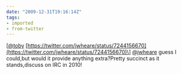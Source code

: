 ```yaml
---
date: "2009-12-31T19:16:14Z"
tags:
- imported
- from-twitter
---
```

\[[@toby](https://twitter.com/toby) [https://twitter.com/jwheare/status/7244156670](https://twitter.com/jwheare/status/7244156670)\] [@jwheare](https://twitter.com/jwheare) guess I could,but would it provide anything extra?Pretty succinct as it stands,discuss on IRC in 2010\!
